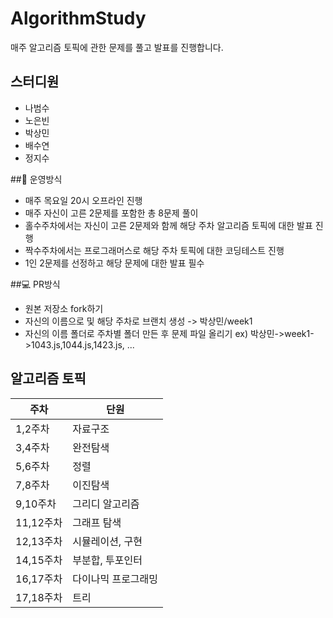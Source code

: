 # AlgorithmStudy
매주 알고리즘 토픽에 관한 문제를 풀고 발표를 진행합니다.

## 스터디원
- 나범수
- 노은빈
- 박상민
- 배수연
- 정지수

##📝 운영방식
- 매주 목요일 20시 오프라인 진행
- 매주 자신이 고른 2문제를 포함한 총 8문제 풀이
- 홀수주차에서는 자신이 고른 2문제와 함께 해당 주차 알고리즘 토픽에 대한 발표 진행
- 짝수주차에서는 프로그래머스로 해당 주차 토픽에 대한 코딩테스트 진행
- 1인 2문제를 선정하고 해당 문제에 대한 발표 필수

##💻 PR방식
- 원본 저장소 fork하기
- 자신의 이름으로 및 해당 주차로 브랜치 생성 -> 박상민/week1
- 자신의 이름 폴더로 주차별 폴더 만든 후 문제 파일 올리기
ex) 박상민->week1->1043.js,1044.js,1423.js, ...

## 알고리즘 토픽

| 주차   | 단원        | 
|-------|--------------|
| 1,2주차  | 자료구조 |   
| 3,4주차  | 완전탐색  | 
| 5,6주차  | 정렬   | 
| 7,8주차  | 이진탐색  | 
| 9,10주차  | 그리디 알고리즘   |
| 11,12주차  | 그래프 탐색   | 
| 12,13주차  | 시뮬레이션, 구현  | 
| 14,15주차  | 부분합, 투포인터   | 
| 16,17주차  | 다이나믹 프로그래밍       |
| 17,18주차 | 트리       | 
